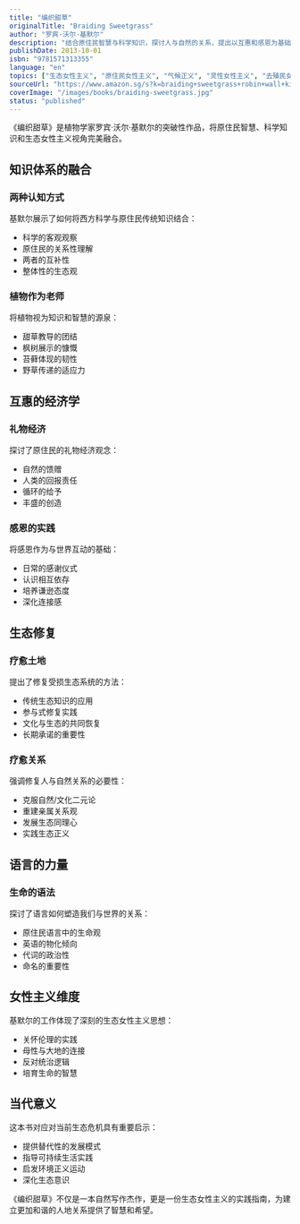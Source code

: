 ```yaml
---
title: "编织甜草"
originalTitle: "Braiding Sweetgrass"
author: "罗宾·沃尔·基默尔"
description: "结合原住民智慧与科学知识，探讨人与自然的关系，提出以互惠和感恩为基础的生态女性主义实践。"
publishDate: 2013-10-01
isbn: "9781571313355"
language: "en"
topics: ["生态女性主义", "原住民女性主义", "气候正义", "灵性女性主义", "去殖民女性主义"]
sourceUrl: "https://www.amazon.sg/s?k=braiding+sweetgrass+robin+wall+kimmerer&tag=inkrupt-22"
coverImage: "/images/books/braiding-sweetgrass.jpg"
status: "published"
---
```


《编织甜草》是植物学家罗宾·沃尔·基默尔的突破性作品，将原住民智慧、科学知识和生态女性主义视角完美融合。

## 知识体系的融合

### 两种认知方式
基默尔展示了如何将西方科学与原住民传统知识结合：

- 科学的客观观察
- 原住民的关系性理解
- 两者的互补性
- 整体性的生态观

### 植物作为老师
将植物视为知识和智慧的源泉：

- 甜草教导的团结
- 枫树展示的慷慨
- 苔藓体现的韧性
- 野草传递的适应力

## 互惠的经济学

### 礼物经济
探讨了原住民的礼物经济观念：

- 自然的馈赠
- 人类的回报责任
- 循环的给予
- 丰盛的创造

### 感恩的实践
将感恩作为与世界互动的基础：

- 日常的感谢仪式
- 认识相互依存
- 培养谦逊态度
- 深化连接感

## 生态修复

### 疗愈土地
提出了修复受损生态系统的方法：

- 传统生态知识的应用
- 参与式修复实践
- 文化与生态的共同恢复
- 长期承诺的重要性

### 疗愈关系
强调修复人与自然关系的必要性：

- 克服自然/文化二元论
- 重建亲属关系观
- 发展生态同理心
- 实践生态正义

## 语言的力量

### 生命的语法
探讨了语言如何塑造我们与世界的关系：

- 原住民语言中的生命观
- 英语的物化倾向
- 代词的政治性
- 命名的重要性

## 女性主义维度

基默尔的工作体现了深刻的生态女性主义思想：

- 关怀伦理的实践
- 母性与大地的连接
- 反对统治逻辑
- 培育生命的智慧

## 当代意义

这本书对应对当前生态危机具有重要启示：

- 提供替代性的发展模式
- 指导可持续生活实践
- 启发环境正义运动
- 深化生态意识

《编织甜草》不仅是一本自然写作杰作，更是一份生态女性主义的实践指南，为建立更加和谐的人地关系提供了智慧和希望。